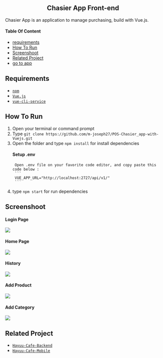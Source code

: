 <section id="home">
	
<h1 align="center">Chasier App Front-end</h1>

Chasier App is an application to manage purchasing, build with Vue.js.
</section>

#### Table Of Content
<div class="header">
	<ul>
		<li><a href="#requirements">requirements</a></li>
		<li><a href="#how-to-run">How To Run</a></li>
		<li><a href="#screenshoot">Screenshoot</a></li>
		<li><a href="#related-project">Related Project</a></li>
		<li class="app"><a href="http://bit.ly/hayuu-cafe" target="_blank">go to app</a></li>
	</ul>
</div>

<section id="requirements">
	
## Requirements
* [`npm`](https://www.npmjs.com/get-npm)
* [`Vue.js`](https://vuejs.org/)
* [`vue-cli-service`](https://cli.vuejs.org/)
</section>

<section id="how-to-run">
	
## How To Run
1. Open your terminal or command prompt
2. Type `git clone https://github.com/m-joseph27/POS-Chasier_app-with-Vuejs.git`
3. Open the folder and type `npm install` for install dependencies
	#### Setup .env
		Open .env file on your favorite code editor, and copy paste this code below :
		```
		VUE_APP_URL="http://localhost:2727/api/v1/"
		```
4. type `npm start` for run dependencies
</section>

<section id="screenshoot">
	
## Screenshoot
<div class="demo">
    <div class="items">
    	<h4 class="title-demo">Login Page</h4>
		<img class="img-demo" src="https://user-images.githubusercontent.com/37394664/78219692-3d6dd980-74ea-11ea-8c3a-a032edd3f864.png">  
    </div>
    <div class="items">
    	<h4 class="title-demo">Home Page</h4>
		<img class="img-demo" src="https://user-images.githubusercontent.com/37394664/78219854-99386280-74ea-11ea-86bd-50ce43a3d18e.png">  
    </div>
    <div class="items">
    	<h4 class="title-demo">History</h4>
		<img class="img-demo" src="https://user-images.githubusercontent.com/37394664/78219865-9f2e4380-74ea-11ea-8763-8fce7ff5300a.png">  
    </div>
    <div class="items">
    	<h4 class="title-demo">Add Product</h4>
		<img class="img-demo" src="https://user-images.githubusercontent.com/37394664/78219879-a48b8e00-74ea-11ea-820c-4a7356c6f3c9.png">  
    </div>
    <div class="items">
    	<h4 class="title-demo">Add Category</h4>
		<img class="img-demo" src="https://user-images.githubusercontent.com/37394664/78219872-a1909d80-74ea-11ea-8a9e-6152127c8f41.png">  
    </div>
</div>
</section>

<section id="related-project">
	
## Related Project
* [`Hayuu-Cafe-Backend`](https://github.com/misrudin/NodeWithExpress-backend-PointOfSales.git)
* [`Hayuu-Cafe-Mobile`](https://github.com/misrudin/PosReactNative.git)
</section>